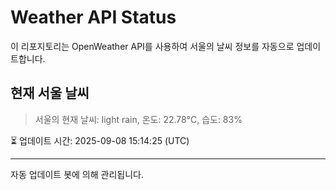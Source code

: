 
# Weather API Status

이 리포지토리는 OpenWeather API를 사용하여 서울의 날씨 정보를 자동으로 업데이트합니다.

## 현재 서울 날씨
> 서울의 현재 날씨: light rain, 온도: 22.78°C, 습도: 83%

⏳ 업데이트 시간: 2025-09-08 15:14:25 (UTC)

---
자동 업데이트 봇에 의해 관리됩니다.
